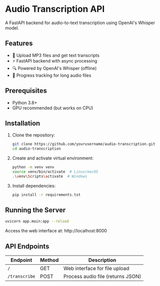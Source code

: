 # Audio Transcription API

A FastAPI backend for audio-to-text transcription using OpenAI's Whisper model.

## Features
- 🎤 Upload MP3 files and get text transcripts
- ⚡ FastAPI backend with async processing
- 🔍 Powered by OpenAI's Whisper (offline)
- 📁 Progress tracking for long audio files

## Prerequisites
- Python 3.8+
- GPU recommended (but works on CPU)

## Installation
1. Clone the repository:
   ```bash
   git clone https://github.com/yourusername/audio-transcription.git
   cd audio-transcription
   ```

2. Create and activate virtual environment:
   ```bash
   python -m venv venv
   source venv/bin/activate  # Linux/macOS
   .\venv\Scripts\activate  # Windows
   ```

3. Install dependencies:
   ```bash
   pip install -r requirements.txt
   ```

## Running the Server
```bash
uvicorn app.main:app --reload
```
Access the web interface at: http://localhost:8000

## API Endpoints
| Endpoint | Method | Description |
|----------|--------|-------------|
| `/` | GET | Web interface for file upload |
| `/transcribe` | POST | Process audio file (returns JSON) |


